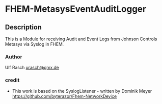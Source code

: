 # FHEM-MetasysEventAuditLogger

## Description
This is a Module for receiving Audit and Event Logs from Johnson Controls Metasys via Syslog in FHEM.

### Author
  Ulf Rasch <urasch@gmx.de>

### credit
  * This work is based on the SyslogListener - written by Dominik Meyer https://github.com/byterazor/Fhem-NetworkDevice
  
